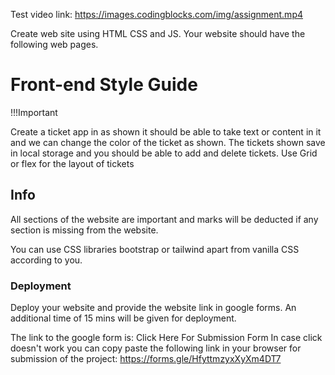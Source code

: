 Test video link: https://images.codingblocks.com/img/assignment.mp4

Create web site using HTML CSS and JS. Your website should have the following web pages.

# Front-end Style Guide

!!!Important

Create a ticket app in as shown it should be able to take text or content in it and we can change the color of the ticket as shown. The tickets shown save in local storage and you should be able to add and delete tickets. Use Grid or flex for the layout of tickets

## Info

All sections of the website are important and marks will be deducted if any section is missing from the website.

You can use CSS libraries bootstrap or tailwind apart from vanilla CSS according to you.

### Deployment

Deploy your website and provide the website link in google forms. An additional time of 15 mins will be given for deployment.

The link to the google form is: Click Here For Submission Form
In case click doesn't work you can copy paste the following link in your browser for submission of the project:
https://forms.gle/HfyttmzyxXyXm4DT7